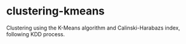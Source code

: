# clustering-kmeans
Clustering using the K-Means algorithm and Calinski-Harabazs index, following KDD process.
